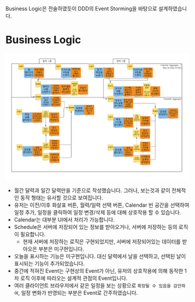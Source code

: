 Business Logic은 전술하였듯이 DDD의 Event Storming을 바탕으로 설계하였습니다.

# Business Logic
![BL-Design](./Business-Logic-Design.webp)

- 월간 달력과 일간 달력만을 기준으로 작성했습니다. 그러나, 보는것과 같이 전체적인 동작 형태는 유사할 것으로 보여집니다.
- 유저는 이전/이후 화살표 버튼, 월력/일력 선택 버튼, Calendar 빈 공간을 선택하여 일정 추가, 일정을 클릭하여 일정 변경/삭제 등에 대해 상호작용 할 수 있습니다.
- Calendar는 대부분 UI에서 처리가 가능합니다.
- Schedule은 서버에 저장되어 있는 정보를 받아오거나, 서버에 저장하는 등의 로직이 필요합니다.
  - 현재 서버에 저장하는 로직은 구현되었지만, 서버에 저장되어있는 데이터를 받아오은 부분은 미구현입니다.
- 오늘을 표시하는 기능은 미구현입니다. 대신 달력에서 날을 선택하고, 선택된 날이 표시되는 기능이 추가되었습니다.
- 중간에 적혀진 Event는 구현상의 Event가 아닌, 유저의 상호작용에 의해 동작한 1차 로직 이후에 따라오는 설계적 관점의 Event입니다.
- 여러 클라이언트 브라우저에서 같은 일정을 보는 상황으로 `확장될 수 있음을 감안하여`, 일정 변화가 반영되는 부분은 Event로 간주하였습니다.
